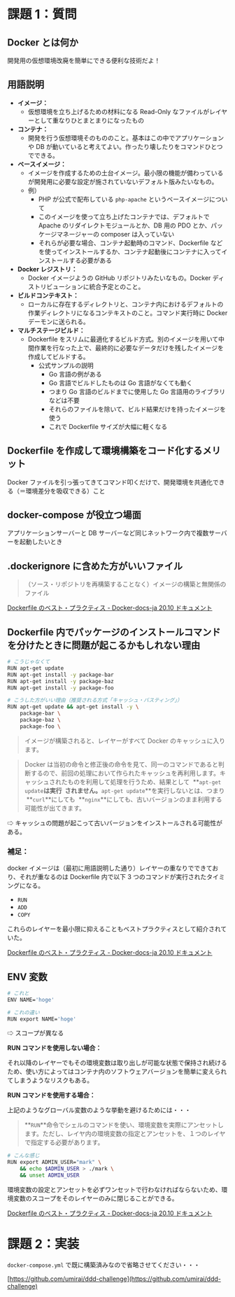 # 課題 1：質問

## Docker とは何か

開発用の仮想環境改廃を簡単にできる便利な技術だよ！

## 用語説明

- **イメージ：**
  - 仮想環境を立ち上げるための材料になる Read-Only なファイルがレイヤーとして重なりひとまとまりになったもの
- **コンテナ：**
  - 開発を行う仮想環境そのもののこと。基本はこの中でアプリケーションや DB が動いていると考えてよい。作ったり壊したりをコマンドひとつでできる。
- **ベースイメージ：**
  - イメージを作成するための土台イメージ。最小限の機能が備わっているが開発用に必要な設定が施されていないデフォルト版みたいなもの。
  - 例）
    - PHP が公式で配布している `php-apache` というベースイメージについて
    - このイメージを使って立ち上げたコンテナでは、デフォルトで Apache のリダイレクトモジュールとか、DB 用の PDO とか、パッケージマネージャーの composer は入っていない
    - それらが必要な場合、コンテナ起動時のコマンド、Dockerfile などを使ってインストールするか、コンテナ起動後にコンテナに入ってインストールする必要がある
- **Docker レジストリ：**
  - Docker イメージようの GitHub リポジトリみたいなもの。Docker ディストリビューションに統合予定とのこと。
- **ビルドコンテキスト：**
  - ローカルに存在するディレクトリと、コンテナ内におけるデフォルトの作業ディレクトリになるコンテキストのこと。コマンド実行時に Docker デーモンに送られる。
- **マルチステージビルド：**
  - Dockerfile をスリムに最適化するビルド方式。別のイメージを用いて中間作業を行なった上で、最終的に必要なデータだけを残したイメージを作成してビルドする。
    - 公式サンプルの説明
      - Go 言語の例がある
      - Go 言語でビルドしたものは Go 言語がなくても動く
      - つまり Go 言語のビルドまでに使用した Go 言語用のライブラリなどは不要
      - それらのファイルを除いて、ビルド結果だけを持ったイメージを使う
      - これで Dockerfile サイズが大幅に軽くなる

## Dockerfile を作成して環境構築をコード化するメリット

Docker ファイルを引っ張ってきてコマンド叩くだけで、開発環境を共通化できる（＝環境差分を吸収できる）こと

## docker-compose が役立つ場面

アプリケーションサーバーと DB サーバーなど同じネットワーク内で複数サーバーを起動したいとき

## .dockerignore に含めた方がいいファイル

> （ソース・リポジトリを再構築することなく）イメージの構築と無関係のファイル

[Dockerfile のベスト・プラクティス - Docker-docs-ja 20.10 ドキュメント](https://docs.docker.jp/develop/develop-images/dockerfile_best-practices.html#dockerignore)

## Dockerfile 内でパッケージのインストールコマンドを分けたときに問題が起こるかもしれない理由

```bash
# こうじゃなくて
RUN apt-get update
RUN apt-get install -y package-bar
RUN apt-get install -y package-baz
RUN apt-get install -y package-foo

# こうした方がいい理由（推奨される方式「キャッシュ・バスティング」）
RUN apt-get update && apt-get install -y \
    package-bar \
    package-baz \
    package-foo \
```

> イメージが構築されると、レイヤーがすべて Docker のキャッシュに入ります。

> Docker は当初の命令と修正後の命令を見て、同一のコマンドであると判断するので、前回の処理において作られたキャッシュを再利用します。キャッシュされたものを利用して処理を行うため、結果として  **`apt-get update`**は実行  **されません**。**`apt-get update`**を実行しないとは、つまり  **`curl`**にしても  **`nginx`**にしても、古いバージョンのまま利用する可能性が出てきます。

⇨ キャッシュの問題が起こって古いバージョンをインストールされる可能性がある。

### 補足：

docker イメージは（最初に用語説明した通り）レイヤーの重なりでできており、それが重なるのは Dockerfile 内で以下 3 つのコマンドが実行されたタイミングになる。

- `RUN`
- `ADD`
- `COPY`

これらのレイヤーを最小限に抑えることもベストプラクティスとして紹介されていた。

[Dockerfile のベスト・プラクティス - Docker-docs-ja 20.10 ドキュメント](https://docs.docker.jp/develop/develop-images/dockerfile_best-practices.html#run)

## ENV 変数

```bash
# これと
ENV NAME='hoge'

# これの違い
RUN export NAME='hoge'
```

⇨ スコープが異なる

**RUN コマンドを使用しない場合：**

それ以降のレイヤーでもその環境変数は取り出しが可能な状態で保持され続けるため、使い方によってはコンテナ内のソフトウェアバージョンを簡単に変えられてしまうようなリスクもある。

**RUN コマンドを使用する場合：**

上記のようなグローバル変数のような挙動を避けるためには・・・

> **`RUN`**命令でシェルのコマンドを使い、環境変数を実際にアンセットします。ただし、レイヤ内の環境変数の指定とアンセットを、１つのレイヤで指定する必要があります。

```bash
# こんな感じ
RUN export ADMIN_USER="mark" \
    && echo $ADMIN_USER > ./mark \
    && unset ADMIN_USER
```

環境変数の設定とアンセットを必ずワンセットで行わなければならないため、環境変数のスコープをそのレイヤーのみに閉じることができる。

[Dockerfile のベスト・プラクティス - Docker-docs-ja 20.10 ドキュメント](https://docs.docker.jp/develop/develop-images/dockerfile_best-practices.html#env)

# 課題 2：実装

`docker-compose.yml` で既に構築済みなので省略させてください・・・

[https://github.com/umirai/ddd-challenge](https://github.com/umirai/ddd-challenge)
